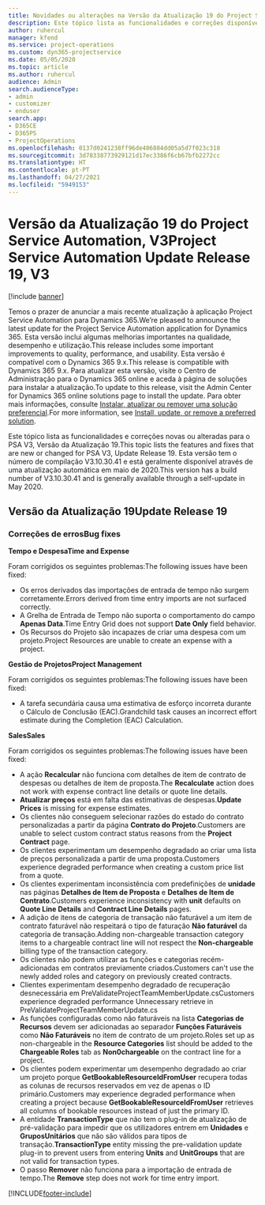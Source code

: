 ```yaml
---
title: Novidades ou alterações na Versão da Atualização 19 do Project Service Automation, V3
description: Este tópico lista as funcionalidades e correções disponíveis no Project Service Automation V3, Versão da Atualização 19, V3.
author: ruhercul
manager: kfend
ms.service: project-operations
ms.custom: dyn365-projectservice
ms.date: 05/05/2020
ms.topic: article
ms.author: ruhercul
audience: Admin
search.audienceType:
- admin
- customizer
- enduser
search.app:
- D365CE
- D365PS
- ProjectOperations
ms.openlocfilehash: 0137d0241238ff96de406884dd05a5d7f023c318
ms.sourcegitcommit: 3d78338773929121d17ec3386f6cb67bfb2272cc
ms.translationtype: HT
ms.contentlocale: pt-PT
ms.lasthandoff: 04/27/2021
ms.locfileid: "5949153"
---
```

# <a name="project-service-automation-update-release-19-v3"></a><span data-ttu-id="e156a-103">Versão da Atualização 19 do Project Service Automation, V3</span><span class="sxs-lookup"><span data-stu-id="e156a-103">Project Service Automation Update Release 19, V3</span></span>

[!include [banner](../includes/psa-now-project-operations.md)]

<span data-ttu-id="e156a-104">Temos o prazer de anunciar a mais recente atualização à aplicação Project Service Automation para Dynamics 365.</span><span class="sxs-lookup"><span data-stu-id="e156a-104">We’re pleased to announce the latest update for the Project Service Automation application for Dynamics 365.</span></span> <span data-ttu-id="e156a-105">Esta versão inclui algumas melhorias importantes na qualidade, desempenho e utilização.</span><span class="sxs-lookup"><span data-stu-id="e156a-105">This release includes some important improvements to quality, performance, and usability.</span></span> <span data-ttu-id="e156a-106">Esta versão é compatível com o Dynamics 365 9.x.</span><span class="sxs-lookup"><span data-stu-id="e156a-106">This release is compatible with Dynamics 365 9.x.</span></span> <span data-ttu-id="e156a-107">Para atualizar esta versão, visite o Centro de Administração para o Dynamics 365 online e aceda à página de soluções para instalar a atualização.</span><span class="sxs-lookup"><span data-stu-id="e156a-107">To update to this release, visit the Admin Center for Dynamics 365 online solutions page to install the update.</span></span> <span data-ttu-id="e156a-108">Para obter mais informações, consulte [Instalar, atualizar ou remover uma solução preferencial](/power-platform/admin/install-remove-preferred-solution).</span><span class="sxs-lookup"><span data-stu-id="e156a-108">For more information, see [Install, update, or remove a preferred solution](/power-platform/admin/install-remove-preferred-solution).</span></span>

<span data-ttu-id="e156a-109">Este tópico lista as funcionalidades e correções novas ou alteradas para o PSA V3, Versão da Atualização 19.</span><span class="sxs-lookup"><span data-stu-id="e156a-109">This topic lists the features and fixes that are new or changed for PSA V3, Update Release 19.</span></span> <span data-ttu-id="e156a-110">Esta versão tem o número de compilação V3.10.30.41 e está geralmente disponível através de uma atualização automática em maio de 2020.</span><span class="sxs-lookup"><span data-stu-id="e156a-110">This version has a build number of V3.10.30.41 and is generally available through a self-update in May 2020.</span></span>

## <a name="update-release-19"></a><span data-ttu-id="e156a-111">Versão da Atualização 19</span><span class="sxs-lookup"><span data-stu-id="e156a-111">Update Release 19</span></span>

### <a name="bug-fixes"></a><span data-ttu-id="e156a-112">Correções de erros</span><span class="sxs-lookup"><span data-stu-id="e156a-112">Bug fixes</span></span>

<span data-ttu-id="e156a-113">**Tempo e Despesa**</span><span class="sxs-lookup"><span data-stu-id="e156a-113">**Time and Expense**</span></span>

<span data-ttu-id="e156a-114">Foram corrigidos os seguintes problemas:</span><span class="sxs-lookup"><span data-stu-id="e156a-114">The following issues have been fixed:</span></span> 

- <span data-ttu-id="e156a-115">Os erros derivados das importações de entrada de tempo não surgem corretamente.</span><span class="sxs-lookup"><span data-stu-id="e156a-115">Errors derived from time entry imports are not surfaced correctly.</span></span>
- <span data-ttu-id="e156a-116">A Grelha de Entrada de Tempo não suporta o comportamento do campo **Apenas Data**.</span><span class="sxs-lookup"><span data-stu-id="e156a-116">Time Entry Grid does not support **Date Only** field behavior.</span></span>
- <span data-ttu-id="e156a-117">Os Recursos do Projeto são incapazes de criar uma despesa com um projeto.</span><span class="sxs-lookup"><span data-stu-id="e156a-117">Project Resources are unable to create an expense with a project.</span></span>

<span data-ttu-id="e156a-118">**Gestão de Projetos**</span><span class="sxs-lookup"><span data-stu-id="e156a-118">**Project Management**</span></span>

<span data-ttu-id="e156a-119">Foram corrigidos os seguintes problemas:</span><span class="sxs-lookup"><span data-stu-id="e156a-119">The following issues have been fixed:</span></span> 

-  <span data-ttu-id="e156a-120">A tarefa secundária causa uma estimativa de esforço incorreta durante o Cálculo de Conclusão (EAC).</span><span class="sxs-lookup"><span data-stu-id="e156a-120">Grandchild task causes an incorrect effort estimate during the Completion (EAC) Calculation.</span></span>

<span data-ttu-id="e156a-121">**Sales**</span><span class="sxs-lookup"><span data-stu-id="e156a-121">**Sales**</span></span>

<span data-ttu-id="e156a-122">Foram corrigidos os seguintes problemas:</span><span class="sxs-lookup"><span data-stu-id="e156a-122">The following issues have been fixed:</span></span> 

- <span data-ttu-id="e156a-123">A ação **Recalcular** não funciona com detalhes de item de contrato de despesas ou detalhes de item de proposta.</span><span class="sxs-lookup"><span data-stu-id="e156a-123">The **Recalculate** action does not work with expense contract line details or quote line details.</span></span>
- <span data-ttu-id="e156a-124">**Atualizar preços** está em falta das estimativas de despesas.</span><span class="sxs-lookup"><span data-stu-id="e156a-124">**Update Prices** is missing for expense estimates.</span></span>
-  <span data-ttu-id="e156a-125">Os clientes não conseguem selecionar razões do estado do contrato personalizadas a partir da página **Contrato do Projeto**.</span><span class="sxs-lookup"><span data-stu-id="e156a-125">Customers are unable to select custom contract status reasons from the **Project Contract** page.</span></span>
- <span data-ttu-id="e156a-126">Os clientes experimentam um desempenho degradado ao criar uma lista de preços personalizada a partir de uma proposta.</span><span class="sxs-lookup"><span data-stu-id="e156a-126">Customers experience degraded performance when creating a custom price list from a quote.</span></span>
- <span data-ttu-id="e156a-127">Os clientes experimentam inconsistência com predefinições de **unidade** nas páginas **Detalhes de Item de Proposta** e **Detalhes de Item de Contrato**.</span><span class="sxs-lookup"><span data-stu-id="e156a-127">Customers experience inconsistency with **unit** defaults on **Quote Line Details** and **Contract Line Details** pages.</span></span>
- <span data-ttu-id="e156a-128">A adição de itens de categoria de transação não faturável a um item de contrato faturável não respeitará o tipo de faturação **Não faturável** da categoria de transação.</span><span class="sxs-lookup"><span data-stu-id="e156a-128">Adding non-chargeable transaction category items to a chargeable contract line will not respect the **Non-chargeable** billing type of the transaction category.</span></span>
- <span data-ttu-id="e156a-129">Os clientes não podem utilizar as funções e categorias recém-adicionadas em contratos previamente criados.</span><span class="sxs-lookup"><span data-stu-id="e156a-129">Customers can't use the newly added roles and category on previously created contracts.</span></span>
- <span data-ttu-id="e156a-130">Clientes experimentam desempenho degradado de recuperação desnecessária em PreValidateProjectTeamMemberUpdate.cs</span><span class="sxs-lookup"><span data-stu-id="e156a-130">Customers experience degraded performance Unnecessary retrieve in PreValidateProjectTeamMemberUpdate.cs</span></span>
- <span data-ttu-id="e156a-131">As funções configuradas como não faturáveis na lista **Categorias de Recursos** devem ser adicionadas ao separador **Funções Faturáveis** como **Não Faturáveis** no item de contrato de um projeto.</span><span class="sxs-lookup"><span data-stu-id="e156a-131">Roles set up as non-chargeable in the **Resource Categories** list should be added to the **Chargeable Roles** tab as **Non0chargeable** on the contract line for a project.</span></span>
- <span data-ttu-id="e156a-132">Os clientes podem experimentar um desempenho degradado ao criar um projeto porque **GetBookableResourceIdFromUser** recupera todas as colunas de recursos reservados em vez de apenas o ID primário.</span><span class="sxs-lookup"><span data-stu-id="e156a-132">Customers may experience degraded performance when creating a project because **GetBookableResourceIdFromUser** retrieves all columns of bookable resources instead of just the primary ID.</span></span>
- <span data-ttu-id="e156a-133">A entidade **TransactionType** que não tem o plug-in de atualização de pré-validação para impedir que os utilizadores entrem em **Unidades** e **GruposUnitários** que não são válidos para tipos de transação.</span><span class="sxs-lookup"><span data-stu-id="e156a-133">**TransactionType** entity missing the pre-validation update plug-in to prevent users from entering **Units** and **UnitGroups** that are not valid for transaction types.</span></span>
- <span data-ttu-id="e156a-134">O passo **Remover** não funciona para a importação de entrada de tempo.</span><span class="sxs-lookup"><span data-stu-id="e156a-134">The **Remove** step does not work for time entry import.</span></span>


[!INCLUDE[footer-include](../includes/footer-banner.md)]